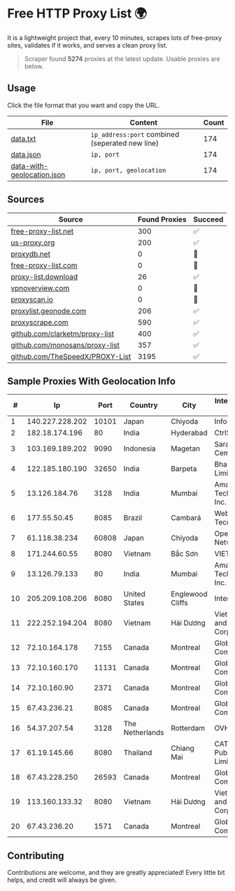 
# Free HTTP Proxy List 🌍

It is a lightweight project that, every 10 minutes, scrapes lots of free-proxy sites, validates if it works, and serves a clean proxy list.


> Scraper found **5274** proxies at the latest update. Usable proxies are below.

## Usage

Click the file format that you want and copy the URL.


|File|Content|Count|
|----|-------|-----|
|[data.txt](https://raw.githubusercontent.com/themiralay/Proxy-List-World/master/data.txt)|`ip_address:port` combined (seperated new line)|174|
|[data.json](https://raw.githubusercontent.com/themiralay/Proxy-List-World/master/data.json)|`ip, port`|174|
|[data-with-geolocation.json](https://raw.githubusercontent.com/themiralay/Proxy-List-World/master/data-with-geolocation.json)|`ip, port, geolocation`|174|

## Sources

|Source|Found Proxies|Succeed|
|------|-------------|-------|
|[free-proxy-list.net](https://free-proxy-list.net)|300|✅|
|[us-proxy.org](https://www.us-proxy.org)|200|✅|
|[proxydb.net](http://proxydb.net)|0|🚫|
|[free-proxy-list.com](https://free-proxy-list.com/?page=&port=&type%5B%5D=http&type%5B%5D=https&up_time=0&search=Search)|0|🚫|
|[proxy-list.download](https://www.proxy-list.download/HTTP)|26|✅|
|[vpnoverview.com](https://vpnoverview.com/privacy/anonymous-browsing/free-proxy-servers)|0|🚫|
|[proxyscan.io](https://www.proxyscan.io)|0|🚫|
|[proxylist.geonode.com](https://proxylist.geonode.com/api/proxy-list?limit=300&page=1&sort_by=lastChecked&sort_type=desc&protocols=http,https)|206|✅|
|[proxyscrape.com](https://api.proxyscrape.com/v2/?request=displayproxies&protocol=http&timeout=10000&country=all&ssl=all&anonymity=all)|590|✅|
|[github.com/clarketm/proxy-list](https://raw.githubusercontent.com/clarketm/proxy-list/master/proxy-list-raw.txt)|400|✅|
|[github.com/monosans/proxy-list](https://raw.githubusercontent.com/monosans/proxy-list/main/proxies/http.txt)|357|✅|
|[github.com/TheSpeedX/PROXY-List](https://raw.githubusercontent.com/TheSpeedX/PROXY-List/master/http.txt)|3195|✅|


## Sample Proxies With Geolocation Info

|#|Ip|Port|Country|City|Internet Service Provider|
|-|--|----|-------|----|-------------------------|
|1|140.227.228.202|10101|Japan|Chiyoda|InfoSphere|
|2|182.18.174.196|80|India|Hyderabad|CtrlS|
|3|103.169.189.202|9090|Indonesia|Magetan|Sarana Media Cemerlang|
|4|122.185.180.190|32650|India|Barpeta|Bharti Airtel Limited|
|5|13.126.184.76|3128|India|Mumbai|Amazon Technologies Inc.|
|6|177.55.50.45|8085|Brazil|Cambará|Webby Tecnologia Ltda|
|7|61.118.38.234|60808|Japan|Chiyoda|Open Computer Network|
|8|171.244.60.55|8080|Vietnam|Bắc Sơn|VIETEL|
|9|13.126.79.133|80|India|Mumbai|Amazon Technologies Inc.|
|10|205.209.108.206|8080|United States|Englewood Cliffs|Interserver, Inc|
|11|222.252.194.204|8080|Vietnam|Hải Dương|VietNam Post and Telecom Corporation|
|12|72.10.164.178|7155|Canada|Montreal|GloboTech Communications|
|13|72.10.160.170|11131|Canada|Montreal|GloboTech Communications|
|14|72.10.160.90|2371|Canada|Montreal|GloboTech Communications|
|15|67.43.236.21|8085|Canada|Montreal|GloboTech Communications|
|16|54.37.207.54|3128|The Netherlands|Rotterdam|OVH SAS|
|17|61.19.145.66|8080|Thailand|Chiang Mai|CAT Telecom Public Company Limited|
|18|67.43.228.250|26593|Canada|Montreal|GloboTech Communications|
|19|113.160.133.32|8080|Vietnam|Hải Dương|VietNam Post and Telecom Corporation|
|20|67.43.236.20|1571|Canada|Montreal|GloboTech Communications|



## Contributing

Contributions are welcome, and they are greatly appreciated! Every
little bit helps, and credit will always be given.

